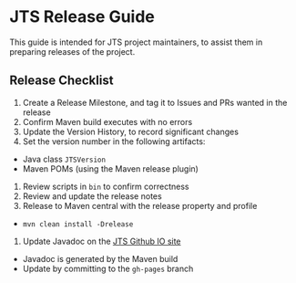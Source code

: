 # JTS Release Guide

This guide is intended for JTS project maintainers, 
to assist them in preparing releases of the project.

## Release Checklist

1. Create a Release Milestone, and tag it to Issues and PRs wanted in the release
1. Confirm Maven build executes with no errors
1. Update the Version History, to record significant changes
1. Set the version number in the following artifacts:
  * Java class `JTSVersion`
  * Maven POMs (using the Maven release plugin)
1. Review scripts in `bin` to confirm correctness
1. Review and update the release notes
1. Release to Maven central with the release property and profile 
  * `mvn clean install -Drelease `
1. Update Javadoc on the [JTS Github IO site](https://locationtech.github.io/jts)
  * Javadoc is generated by the Maven build
  * Update by committing to the `gh-pages` branch

